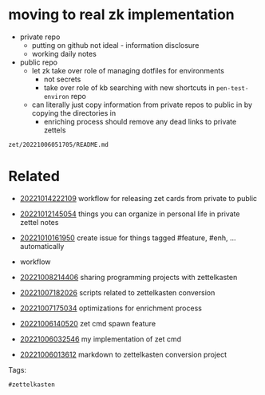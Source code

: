 # moving to real zk implementation

- private repo
  - putting on github not ideal - information disclosure
  - working daily notes
- public repo
  - let zk take over role of managing dotfiles for environments
    - not secrets
    - take over role of kb searching with new shortcuts in `pen-test-environ` repo
  - can literally just copy information from private repos to public in by copying the directories in
    - enriching process should remove any dead links to private zettels

` zet/20221006051705/README.md `

# Related

- [20221014222109](/zet/20221014222109/README.md) workflow for releasing zet cards from private to public

- [20221012145054](/zet/20221012145054/README.md) things you can organize in personal life in private zettel notes
- [20221010161950](/zet/20221010161950/README.md) create issue for things tagged #feature, #enh, ... automatically
- workflow
- [20221008214406](/zet/20221008214406/README.md) sharing programming projects with zettelkasten
- [20221007182026](/zet/20221007182026/README.md) scripts related to zettelkasten conversion
- [20221007175034](/zet/20221007175034/README.md) optimizations for enrichment process
- [20221006140520](/zet/20221006140520/README.md) zet cmd spawn feature
- [20221006032546](/zet/20221006032546/README.md) my implementation of zet cmd
- [20221006013612](/zet/20221006013612/README.md) markdown to zettelkasten conversion project

Tags:

    #zettelkasten
